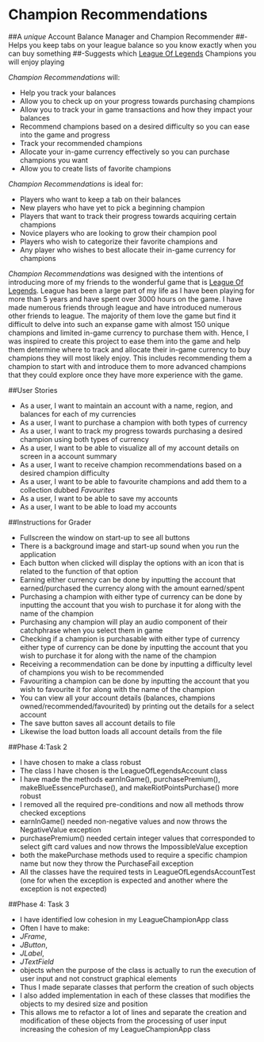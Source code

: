 # **Champion Recommendations**

##A *unique* Account Balance Manager and Champion Recommender 
##-Helps you keep tabs on your league balance so you know exactly when you can buy something
##-Suggests which [League Of Legends](https://na.leagueoflegends.com/en-us/) Champions you will enjoy playing

*Champion Recommendations* will:
- Help you track your balances
- Allow you to check up on your progress towards purchasing champions
- Allow you to track your in game transactions and how they impact your balances
- Recommend champions based on a desired difficulty so you can ease into the game and progress
- Track your recommended champions 
- Allocate your in-game currency effectively so you can purchase champions you want
- Allow you to create lists of favorite champions

*Champion Recommendations* is ideal for:
- Players who want to keep a tab on their balances
- New players who have yet to pick a beginning champion
- Players that want to track their progress towards acquiring certain champions
- Novice players who are looking to grow their champion pool
- Players who wish to categorize their favorite champions and
- Any player who wishes to best allocate their in-game currency for champions

*Champion Recommendations* was designed with the intentions of introducing more of my friends to the wonderful game that 
is [League Of Legends](https://na.leagueoflegends.com/en-us/). League has been a large part of my life as I have been 
playing for more than 5 years and have spent over 3000 hours on the game. I have made numerous friends through league
and have introduced numerous other friends to league. The majority of them love the game but find it difficult to delve
into such an expanse game with almost 150 unique champions and limited in-game currency to purchase them with. 
Hence, I was inspired to create this project to ease them into the game and help them determine where to track and 
allocate their in-game currency to buy champions they will most likely enjoy. This includes recommending them a champion
to start with and introduce them to more advanced champions that they could explore once they have more experience with 
the game.

##User Stories
- As a user, I want to maintain an account with a name, region, and balances for each of my currencies
- As a user, I want to purchase a champion with both types of currency
- As a user, I want to track my progress towards purchasing a desired champion using both types of currency
- As a user, I want to be able to visualize all of my account details on screen in a account summary
- As a user, I want to receive champion recommendations based on a desired champion difficulty
- As a user, I want to be able to favourite champions and add them to a collection dubbed *Favourites*
- As a user, I want to be able to save my accounts
- As a user, I want to be able to load my accounts

##Instructions for Grader
- Fullscreen the window on start-up to see all buttons
- There is a background image and start-up sound when you run the application
- Each button when clicked will display the options with an icon that is related to the function of that option
- Earning either currency can be done by inputting the account that earned/purchased the currency along with the amount earned/spent
- Purchasing a champion with either type of currency can be done by inputting the account that you wish to purchase it for along with the name of the champion
- Purchasing any champion will play an audio component of their catchphrase when you select them in game
- Checking if a champion is purchasable with either type of currency either type of currency can be done by inputting the account that you wish to purchase it for along with the name of the champion
- Receiving a recommendation can be done by inputting a difficulty level of champions you wish to be recommended
- Favouriting a champion can be done by inputting the account that you wish to favourite it for along with the name of the champion
- You can view all your account details (balances, champions owned/recommended/favourited) by printing out the details for a select account
- The save button saves all account details to file
- Likewise the load button loads all account details from the file

##Phase 4:Task 2
- I have chosen to make a class robust
- The class I have chosen is the LeagueOfLegendsAccount class
- I have made the methods earnInGame(), purchasePremium(), makeBlueEssencePurchase(), and makeRiotPointsPurchase() more robust
- I removed all the required pre-conditions and now all methods throw checked exceptions
- earnInGame() needed non-negative values and now throws the NegativeValue exception
- purchasePremium() needed certain integer values that corresponded to select gift card values and now throws the ImpossibleValue exception
- both the makePurchase methods used to require a specific champion name but now they throw the PurchaseFail exception
- All the classes have the required tests in LeagueOfLegendsAccountTest (one for when the exception is expected and another where the exception is not expected)

##Phase 4: Task 3
- I have identified low cohesion in my LeagueChampionApp class
- Often I have to make:
- *JFrame*,
- *JButton*, 
- *JLabel*,
- *JTextField* 
- objects when the purpose of the class is actually to run the execution of user input and not construct graphical elements
- Thus I made separate classes that perform the creation of such objects 
- I also added implementation in each of these classes that modifies the objects to my desired size and position
- This allows me to refactor a lot of lines and separate the creation and modification of these objects from the processing of user input increasing the cohesion of my LeagueChampionApp class
